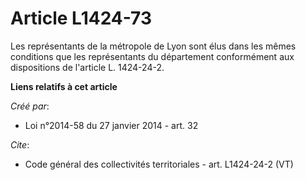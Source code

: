 # Article L1424-73

Les représentants de la métropole de Lyon sont élus dans les mêmes conditions que les représentants du département
conformément aux dispositions de l'article L. 1424-24-2.

**Liens relatifs à cet article**

_Créé par_:

  - Loi n°2014-58 du 27 janvier 2014 - art. 32

_Cite_:

  - Code général des collectivités territoriales - art. L1424-24-2 (VT)

